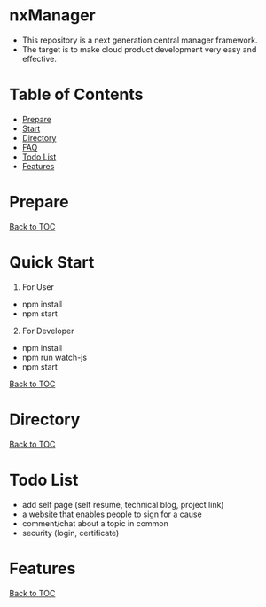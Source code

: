nxManager
=========

* This repository is a next generation central manager framework.  
* The target is to make cloud product development very easy and effective.  

Table of Contents
=================

* [Prepare](#prepare)
* [Start](#start)
* [Directory](#directory)
* [FAQ](#faq)
* [Todo List](#todo-list)
* [Features](#features)

Prepare
=======


[Back to TOC](#table-of-contents)

Quick Start
=====

1. For User
* npm install
* npm start

2. For Developer
* npm install
* npm run watch-js
* npm start

[Back to TOC](#table-of-contents)

Directory
=========

[Back to TOC](#table-of-contents)

Todo List
=========

* add self page (self resume, technical blog, project link)
* a website that enables people to sign for a cause
* comment/chat about a topic in common
* security (login, certificate)

Features
========

[Back to TOC](#table-of-contents)